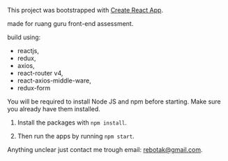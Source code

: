 This project was bootstrapped with [Create React App](https://github.com/facebookincubator/create-react-app).

made for ruang guru front-end assessment.

build using:
- reactjs,
- redux,
- axios,
- react-router v4,
- react-axios-middle-ware,
- redux-form

You will be required to install Node JS and npm before starting. Make sure you already have them installed.

1. Install the packages with ```npm install```.

2. Then run the apps by running ```npm start```.

Anything unclear just contact me trough email: [rebotak@gmail.com](mailto:rebotak@gmail.com).
